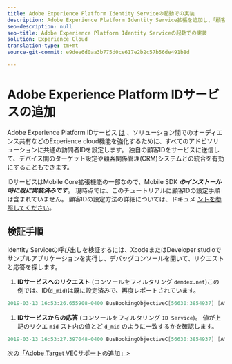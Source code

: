 ```yaml
---
title: Adobe Experience Platform Identity Serviceの起動での実装
description: Adobe Experience Platform Identity Service拡張を追加し、「顧客IDを設定」アクションを使用して顧客IDを収集する方法について説明します。 このレッスンは、「モバイルiOS Objective-CアプリケーションでのExperience cloudの実装」チュートリアルの一部です。
seo-description: null
seo-title: Adobe Experience Platform Identity Serviceの起動での実装
solution: Experience Cloud
translation-type: tm+mt
source-git-commit: e9dee6d0aa3b775d0ce617e2b2c57b56de491b8d

---
```



# Adobe Experience Platform IDサービスの追加

Adobe Experience Platform IDサービス [は](https://docs.adobe.com/content/help/en/id-service/using/home.html) 、ソリューション間でのオーディエンス共有などのExperience cloud機能を強化するために、すべてのアドビソリューションに共通の訪問者IDを設定します。  独自の顧客IDをサービスに送信して、デバイス間のターゲット設定や顧客関係管理(CRM)システムとの統合を有効にすることもできます。

IDサービスはMobile Core拡張機能の一部なので、Mobile SDK ***のインストール時に既に実装済みです***。 現時点では、このチュートリアルに顧客IDの設定手順は含まれていません。 顧客IDの設定方法の詳細については、ドキュメ [ントを参照してください](https://aep-sdks.gitbook.io/docs/using-mobile-extensions/mobile-core/identity/identity-api-reference)。

## 検証手順

Identity Serviceの呼び出しを検証するには、XcodeまたはDeveloper studioでサンプルアプリケーションを実行し、デバッグコンソールを開いて、リクエストと応答を探します。

1. **IDサービスへのリクエスト** (コンソールをフィルタリング `demdex.net`)この例では、ID(`d_mid`)は既に設定済みで、再度レポートされています。

```objective-c
2019-03-13 16:53:26.655908-0400 BusBookingObjectiveC[56630:3854937] [AMSDK DEBUG <com.adobe.module.identity>]:Sending request (https://dpm.demdex.net/id?d_rtbd=json&d_ver=2&d_orgid=7ABB3E6A5A7491460A495D61@AdobeOrg&d_mid=67027929491180584128922600814231770586)
```

1. **IDサービスからの応答** (コンソールをフィルタリング `ID Service`)。 値が上記のリクエ `mid` スト内の値とど `d_mid` のように一致するかを確認します。

```objective-c
2019-03-13 16:53:27.397048-0400 BusBookingObjectiveC[56630:3854937] [AMSDK DEBUG <com.adobe.module.identity>]: ID Service - Got ID Response (mid: 67027929491180584128922600814231770586, blob: j8Odv6LonN4r3an7LhD3WZrU1bUpAkFkkiY1ncBR96t2PTI, hint: 9, ttl: "604800000 ms")
```

[次の「Adobe Target VECサポートの追加」&gt;](target-vec.md)
